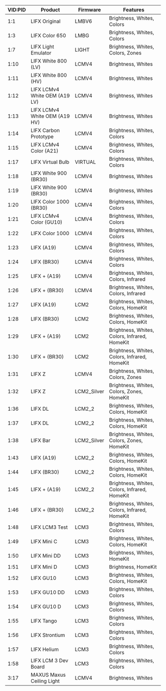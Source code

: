 | VID:PID | Product | Firmware | Features |
| - | - | - | - |
| 1:1 | LIFX Original | LMBV6 | Brightness, Whites, Colors |
| 1:3 | LIFX Color 650 | LMBG | Brightness, Whites, Colors |
| 1:7 | LIFX Light Emulator | LIGHT | Brightness, Whites, Colors, Zones |
| 1:10 | LIFX White 800 (LV) | LCMV4 | Brightness, Whites |
| 1:11 | LIFX White 800 (HV) | LCMV4 | Brightness, Whites |
| 1:12 | LIFX LCMv4 White OEM (A19 LV) | LCMV4 | Brightness, Whites |
| 1:13 | LIFX LCMv4 White OEM (A19 HV) | LCMV4 | Brightness, Whites |
| 1:14 | LIFX Carbon Prototype | LCMV4 | Brightness, Whites, Colors |
| 1:15 | LIFX LCMv4 Color (A21) | LCMV4 | Brightness, Whites, Colors |
| 1:17 | LIFX Virtual Bulb | VIRTUAL | Brightness, Whites, Colors |
| 1:18 | LIFX White 900 (BR30) | LCMV4 | Brightness, Whites |
| 1:19 | LIFX White 900 (BR30) | LCMV4 | Brightness, Whites |
| 1:20 | LIFX Color 1000 (BR30) | LCMV4 | Brightness, Whites, Colors |
| 1:21 | LIFX LCMv4 Color (GU10) | LCMV4 | Brightness, Whites, Colors |
| 1:22 | LIFX Color 1000 | LCMV4 | Brightness, Whites, Colors |
| 1:23 | LIFX (A19) | LCMV4 | Brightness, Whites, Colors |
| 1:24 | LIFX (BR30) | LCMV4 | Brightness, Whites, Colors |
| 1:25 | LIFX + (A19) | LCMV4 | Brightness, Whites, Colors, Infrared |
| 1:26 | LIFX + (BR30) | LCMV4 | Brightness, Whites, Colors, Infrared |
| 1:27 | LIFX (A19) | LCM2 | Brightness, Whites, Colors, HomeKit |
| 1:28 | LIFX (BR30) | LCM2 | Brightness, Whites, Colors, HomeKit |
| 1:29 | LIFX + (A19) | LCM2 | Brightness, Whites, Colors, Infrared, HomeKit |
| 1:30 | LIFX + (BR30) | LCM2 | Brightness, Whites, Colors, Infrared, HomeKit |
| 1:31 | LIFX Z | LCMV4 | Brightness, Whites, Colors, Zones |
| 1:32 | LIFX Z | LCM2_Silver | Brightness, Whites, Colors, Zones, HomeKit |
| 1:36 | LIFX DL | LCM2_2 | Brightness, Whites, Colors, HomeKit |
| 1:37 | LIFX DL | LCM2_2 | Brightness, Whites, Colors, HomeKit |
| 1:38 | LIFX Bar | LCM2_Silver | Brightness, Whites, Colors, Zones, HomeKit |
| 1:43 | LIFX (A19) | LCM2_2 | Brightness, Whites, Colors, HomeKit |
| 1:44 | LIFX (BR30) | LCM2_2 | Brightness, Whites, Colors, HomeKit |
| 1:45 | LIFX + (A19) | LCM2_2 | Brightness, Whites, Colors, Infrared, HomeKit |
| 1:46 | LIFX + (BR30) | LCM2_2 | Brightness, Whites, Colors, Infrared, HomeKit |
| 1:48 | LIFX LCM3 Test | LCM3 | Brightness, Whites, Colors |
| 1:49 | LIFX Mini C | LCM3 | Brightness, Whites, Colors, HomeKit |
| 1:50 | LIFX Mini DD | LCM3 | Brightness, Whites, HomeKit |
| 1:51 | LIFX Mini D | LCM3 | Brightness, HomeKit |
| 1:52 | LIFX GU10 | LCM3 | Brightness, Whites, Colors, HomeKit |
| 1:53 | LIFX GU10 DD | LCM3 | Brightness, Whites, Colors |
| 1:54 | LIFX GU10 D | LCM3 | Brightness, Whites, Colors |
| 1:55 | LIFX Tango | LCM3 | Brightness, Whites, Colors |
| 1:56 | LIFX Strontium | LCM3 | Brightness, Whites, Colors |
| 1:57 | LIFX Helium | LCM3 | Brightness, Whites, Colors |
| 1:58 | LIFX LCM 3 Dev Board | LCM3 | Brightness, Whites, Colors |
| 3:17 | MAXUS Maxus Ceiling Light | LCMV4 | Brightness, Whites |

